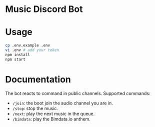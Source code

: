 Music Discord Bot
================

# Usage

```bash
cp .env.example .env
vi .env # add your token
npm install
npm start
```

# Documentation
The bot reacts to command in public channels.
Supported commands:
- `/join`: the boot join the audio channel you are in.
- `/stop`: stop the music.
- `/next`: play the next music in the queue.
- `/bimdata`: play the Bimdata.io anthem.
